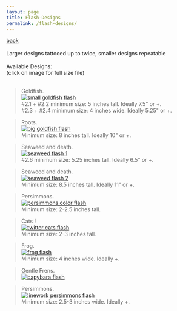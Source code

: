 ```yaml
---
layout: page
title: Flash-Designs
permalink: /flash-designs/
---
```

<a href="/">back</a>
<br>
<br>
Larger designs tattooed up to twice, smaller designs repeatable
<br><br>
Available Designs:  
(click on image for full size file)
<br><br>

> Goldfish.  
>[![small goldfish flash](/images/flash/goldfish-flash-web.jpg)](https://frogsfrogs.github.io/images/flash/goldfish-flash-web.jpg)  
> #2.1 + #2.2 minimum size: 5 inches tall. Ideally 7.5" or +.  
> #2.3 + #2.4 minimum size: 4 inches wide. Ideally 5.25" or +.  
  
> Roots.  
> [![big goldfish flash](/images/flash/goldfish-flash-2-web.jpg)](https://frogsfrogs.github.io/images/flash/goldfish-flash-2-web.jpg)  
> Minimum size: 8 inches tall. Ideally 10" or +.  
  
> Seaweed and death.  
>[![seaweed flash 1](/images/flash/seaweed-flash-1.jpg)](https://frogsfrogs.github.io/images/flash/seaweed-flash-1.jpg)  
> #2.6 minimum size: 5.25 inches tall. Ideally 6.5" or +.  

> Seaweed and death.  
>[![seaweed flash 2](/images/flash/seaweed-flash-2.jpg)](https://frogsfrogs.github.io/images/flash/seaweed-flash-2.jpg)  
> Minimum size: 8.5 inches tall. Ideally 11" or +.  

> Persimmons.  
>[![persimmons color flash](/images/flash/persimmons-color-brush-1-web.jpg)](https://frogsfrogs.github.io/images/flash/persimmons-color-brush-1-web.jpg)  
> Minimum size: 2-2.5 inches tall. 
  
> Cats !  
>[![twitter cats flash](/images/flash/twitter-cats-flash.png)](https://frogsfrogs.github.io/images/flash/twitter-cats-flash.png)  
> Minimum size: 2-3 inches tall.  
  
> Frog.  
>[![frog flash](/images/flash/frog.png)](https://frogsfrogs.github.io/images/flash/frog.png)  
> Minimum size: 4 inches wide. Ideally +.  
  
> Gentle Frens.  
>[![capybara flash](/images/flash/gentle-frens.jpg)](https://frogsfrogs.github.io/images/flash/gentle-frens.jpg)
  
> Persimmons.  
>[![linework persimmons flash](/images/flash/persimmons-lines.jpg)](https://frogsfrogs.github.io/images/flash/persimmons-lines.jpg)  
> Minimum size: 2.5-3 inches wide. Ideally +.  